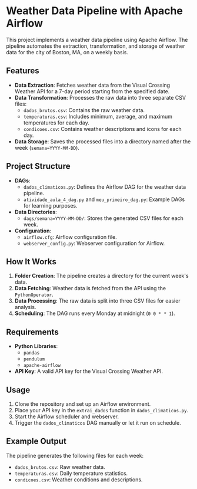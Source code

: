 # Weather Data Pipeline with Apache Airflow

This project implements a weather data pipeline using Apache Airflow. The pipeline automates the extraction, transformation, and storage of weather data for the city of Boston, MA, on a weekly basis.

## Features

- **Data Extraction**: Fetches weather data from the Visual Crossing Weather API for a 7-day period starting from the specified date.
- **Data Transformation**: Processes the raw data into three separate CSV files:
  - `dados_brutos.csv`: Contains the raw weather data.
  - `temperaturas.csv`: Includes minimum, average, and maximum temperatures for each day.
  - `condicoes.csv`: Contains weather descriptions and icons for each day.
- **Data Storage**: Saves the processed files into a directory named after the week (`semana=YYYY-MM-DD`).

## Project Structure

- **DAGs**:
  - `dados_climaticos.py`: Defines the Airflow DAG for the weather data pipeline.
  - `atividade_aula_4_dag.py` and `meu_primeiro_dag.py`: Example DAGs for learning purposes.
- **Data Directories**:
  - `dags/semana=YYYY-MM-DD/`: Stores the generated CSV files for each week.
- **Configuration**:
  - `airflow.cfg`: Airflow configuration file.
  - `webserver_config.py`: Webserver configuration for Airflow.

## How It Works

1. **Folder Creation**: The pipeline creates a directory for the current week's data.
2. **Data Fetching**: Weather data is fetched from the API using the `PythonOperator`.
3. **Data Processing**: The raw data is split into three CSV files for easier analysis.
4. **Scheduling**: The DAG runs every Monday at midnight (`0 0 * * 1`).

## Requirements

- **Python Libraries**:
  - `pandas`
  - `pendulum`
  - `apache-airflow`
- **API Key**: A valid API key for the Visual Crossing Weather API.

## Usage

1. Clone the repository and set up an Airflow environment.
2. Place your API key in the `extrai_dados` function in `dados_climaticos.py`.
3. Start the Airflow scheduler and webserver.
4. Trigger the `dados_climaticos` DAG manually or let it run on schedule.

## Example Output

The pipeline generates the following files for each week:

- `dados_brutos.csv`: Raw weather data.
- `temperaturas.csv`: Daily temperature statistics.
- `condicoes.csv`: Weather conditions and descriptions.
